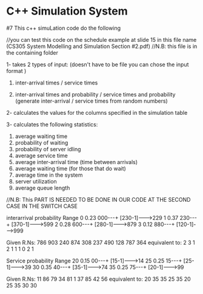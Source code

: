 # C++ Simulation System

#7 This c++ simuLation code do the following

//you can test this code on the schedule example at slide 15 in this file name (CS305 System Modelling and Simulation Section #2.pdf) 
//N.B: this file is in the containing folder


1- takes 2 types of input: (doesn't have to be file you can chose the input format )

1) inter-arrival times / service times

2) inter-arrival times and probability / service times and probability (generate inter-arrival / service times from random numbers)

2- calculates the values for the columns specified in the simulation table

3- calculates the following statistics:

1) average waiting time
2) probability of waiting
3) probability of server idling
4) average service time
5) average inter-arrival time (time between arrivals)
6) average waiting time (for those that do wait)
7) average time in the system
8) server utilization
9) average queue length



//N.B: This PART IS NEEDED TO BE DONE IN OUR CODE AT THE SECOND CASE IN THE SWITCH CASE

interarrival   probability   Range
0               0.23	     000---+ [230-1]--->229
1	       	0.37	     230---+ [370-1]--->599	
2		0.28	     600---+ [280-1]--->879	
3		0.12	     880---+ [120-1]--->999


Given    R.Ns: 786  903  240  874  308  237  490  128  787  364
equivalent to: 2    3    1    2    1    1    1    0    2    1


Service	       probability  Range
20		0.15	    00---+ [15-1]--->14	
25		0.25	    15---+ [25-1]--->39
30		0.35        40---+ [35-1]--->74
35		0.25	    75---+ [20-1]--->99


Given    R.Ns: 11   86   79   34   81   1   37   85   42   56
equivalent to: 20   35   35   25   35   20  25   35   30   30

